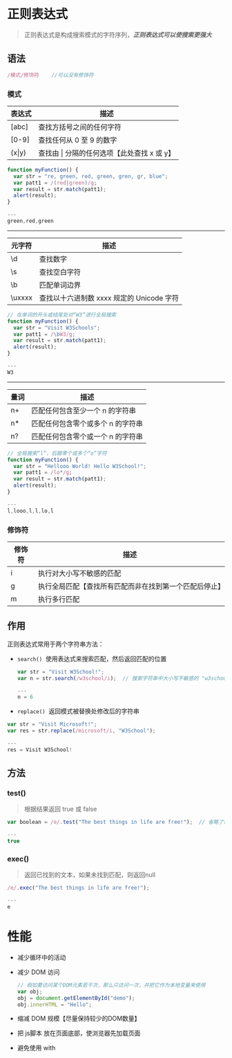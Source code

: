 # 正则表达式
>正则表达式是构成搜索模式的字符序列，***正则表达式可以使搜索更强大***
## 语法
```js
/模式/修饰符    //可以没有修饰符
```
### 模式
|表达式|描述|
|---|---|
|[abc]|查找方括号之间的任何字符 |
|[0-9]|查找任何从 0 至 9 的数字|
|(x\|y)|查找由 \| 分隔的任何选项【此处查找 x 或 y】|
```js
function myFunction() {
  var str = "re, green, red, green, gren, gr, blue";
  var patt1 = /(red|green)/g;
  var result = str.match(patt1);
  alert(result);
}

---
green,red,green
```
---

|元字符|描述|
|---|---|
|\d|查找数字|
|\s|查找空白字符|
|\b|匹配单词边界|
|\uxxxx|查找以十六进制数 xxxx 规定的 Unicode 字符|
```js
// 在单词的开头或结尾处对“W3”进行全局搜索
function myFunction() {
  var str = "Visit W3Schools"; 
  var patt1 = /\bW3/g;
  var result = str.match(patt1);
  alert(result);
}

---
W3
```
---

|量词|描述|
|---|---|
|n+|匹配任何包含至少一个 n 的字符串|
|n*|匹配任何包含零个或多个 n 的字符串|
|n?|匹配任何包含零个或一个 n 的字符串|
```js
// 全局搜索“l”，后跟零个或多个“o”字符
function myFunction() {
  var str = "Hellooo World! Hello W3School!"; 
  var patt1 = /lo*/g;
  var result = str.match(patt1);
  alert(result);
}

---
l,looo,l,l,lo,l
```
### 修饰符
|修饰符|描述|
|---|---|
|i|执行对大小写不敏感的匹配|
|g|执行全局匹配【查找所有匹配而非在找到第一个匹配后停止】|
|m|执行多行匹配|
## 作用
正则表达式常用于两个字符串方法：
- `search()`  使用表达式来搜索匹配，然后返回匹配的位置
	```js
	var str = "Visit W3School!";
	var n = str.search(/w3school/i);  // 搜索字符串中大小写不敏感的 "w3school" 

	---
	n = 6
	```

- `replace()`  返回模式被替换处修改后的字符串
```js
var str = "Visit Microsoft!";
var res = str.replace(/microsoft/i, "W3School");

---
res = Visit W3School!
```
## 方法
### test()
>根据结果返回 true 或 false

```js
var boolean = /e/.test("The best things in life are free!");  // 省略了修饰符

---
true
```

### exec()
>返回已找到的文本，如果未找到匹配，则返回null

```js
/e/.exec("The best things in life are free!");

---
e
```
# 性能
- 减少循环中的活动
- 减少 DOM 访问
	```js
	// 假如要访问某个DOM元素若干次，那么只访问一次，并把它作为本地变量来使用
	var obj;
	obj = document.getElementById("demo");
	obj.innerHTML = "Hello";
	```

- 缩减 DOM 规模【尽量保持较少的DOM数量】
- 把 js脚本 放在页面底部，使浏览器先加载页面
- 避免使用 with






